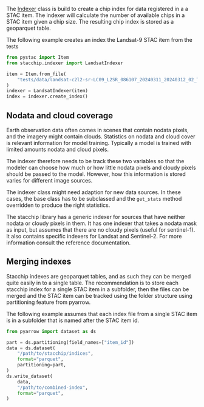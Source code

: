 The [Indexer](https://github.com/Clay-foundation/stacchip/blob/main/stacchip/indexer.py) class is build to create a chip index for
data registered in a a STAC item. The indexer will calculate the number of available
chips in a STAC item given a chip size. The resulting chip index is stored as a geoparquet table.

The following example creates an index the Landsat-9 STAC item from the tests

```python
from pystac import Item
from stacchip.indexer import LandsatIndexer

item = Item.from_file(
    "tests/data/landsat-c2l2-sr-LC09_L2SR_086107_20240311_20240312_02_T2_SR.json"
)
indexer = LandsatIndexer(item)
index = indexer.create_index()
```

## Nodata and cloud coverage

Earth observation data often comes in scenes that contain
nodata pixels, and the imagery might contain clouds. Statistics on nodata and cloud cover is  relevant information for model training. Typically a model is trained with limited amounts nodata and cloud pixels.

The indexer therefore needs to be track these two variables so that the modeler can choose how much or how little nodata pixels and cloudy pixels should be passed to the model. However, how this information is stored varies for different image sources.

The indexer class might need adaption for new data sources. In these cases,
the base class has to be subclassed and the `get_stats` method overridden to produce the right statistics.

The stacchip library has a generic indexer for sources that have neither nodata or cloudy pixels in them. It has one indexer that takes a nodata mask as input, but assumes that there are no cloudy pixels (useful for sentinel-1). It also contains specific indexers for Landsat and Sentinel-2. For more information consult the reference documentation.

## Merging indexes

Stacchip indexes are geoparquet tables, and as such they can be merged quite
easily in to a single table. The recommendation is to store each stacchip index
for a single STAC item in a subfolder, then the files can be merged and the 
STAC item can be tracked using the folder structure using partitioning feature
from pyarrow.

The following example assumes that each index file from a single STAC item is
in a subfolder that is named after the STAC item id.

```python
from pyarrow import dataset as ds

part = ds.partitioning(field_names=["item_id"])
data = ds.dataset(
    "/path/to/stacchip/indices",
    format="parquet",
    partitioning=part,
)
ds.write_dataset(
    data,
    "/path/to/combined-index",
    format="parquet",
)
```